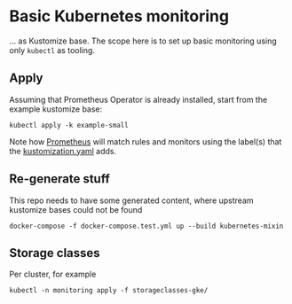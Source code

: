 # Basic Kubernetes monitoring

... as Kustomize base.
The scope here is to set up basic monitoring using only `kubectl` as tooling.

## Apply

Assuming that Prometheus Operator is already installed,
start from the example kustomize base:

```
kubectl apply -k example-small
```

Note how [Prometheus](./example-small/now-prometheus.yaml) will match rules and monitors
using the label(s) that the [kustomization.yaml](./example-small/kustomization.yaml) adds.

## Re-generate stuff

This repo needs to have some generated content, where upstream kustomize bases could not be found

```
docker-compose -f docker-compose.test.yml up --build kubernetes-mixin
```

## Storage classes

Per cluster, for example

```
kubectl -n monitoring apply -f storageclasses-gke/
```
